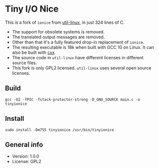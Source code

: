 # Tiny I/O Nice

This is a fork of `ionice` from [util-linux](https://github.com/karelzak/util-linux), in just 324 lines of C.

* The support for obsolete systems is removed.
* The translated output messages are removed.
* Other than that it's a fully featured drop-in replacement of `ionice`.
* The resulting executable is 18k when built with GCC 10 on Linux. It can also be built with [cxx](https://github.com/xyproto/cxx).
* The source code in `util-linux` have different licenses in different source files.
* This fork is only GPL2 licensed. `util-linux` uses several open source licenses.

## Build

    gcc -O2 -fPIC -fstack-protector-strong -D_GNU_SOURCE main.c -o tinyionice

## Install

    sudo install -Dm755 tinyionice /usr/bin/tinyionice

## General info

* Version: 1.0.0
* License: GPL2
